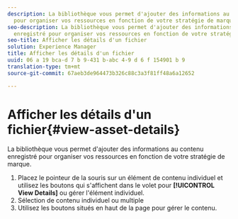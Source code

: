 ```yaml
---
description: La bibliothèque vous permet d'ajouter des informations au contenu enregistré
  pour organiser vos ressources en fonction de votre stratégie de marque.
seo-description: La bibliothèque vous permet d'ajouter des informations au contenu
  enregistré pour organiser vos ressources en fonction de votre stratégie de marque.
seo-title: Afficher les détails d'un fichier
solution: Experience Manager
title: Afficher les détails d'un fichier
uuid: 06 a 19 bca-d 7 b 9-431 b-abc 4-9 d 6 f 154901 b 9
translation-type: tm+mt
source-git-commit: 67aeb3de964473b326c88c3a3f81ff48a6a12652

---
```



# Afficher les détails d'un fichier{#view-asset-details}

La bibliothèque vous permet d'ajouter des informations au contenu enregistré pour organiser vos ressources en fonction de votre stratégie de marque.

1. Placez le pointeur de la souris sur un élément de contenu individuel et utilisez les boutons qui s'affichent dans le volet pour **[!UICONTROL View Details]** ou gérer l'élément individuel.
1. Sélection de contenu individuel ou multiple
1. Utilisez les boutons situés en haut de la page pour gérer le contenu.
